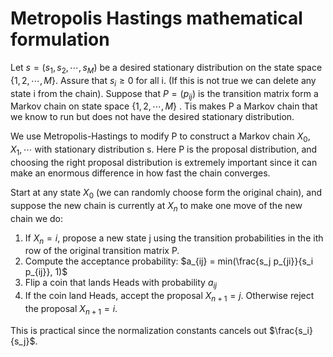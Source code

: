 # Metropolis Hastings mathematical formulation

Let $s = (s_1, s_2, \cdots, s_M)$ be a desired stationary distribution on the state space $\{1,2, \cdots, M \}$. Assure that $s_i \ge 0$ for all i. (If this is not true we can delete any state i from the chain). Suppose that $P = (p_{ij})$ is the transition matrix form a Markov chain on state space $\{1,2, \cdots, M \}$ . Tis makes P a Markov chain that we know to run but does not have the desired stationary distribution.

We use Metropolis-Hastings to modify P to construct a Markov chain $X_0, X_1, \cdots$ with stationary distribution s. Here P is the proposal distribution, and choosing the right proposal distribution is extremely important since it can make an enormous difference in how fast the chain converges. 

Start at any state $X_0$ (we can randomly choose form the original chain), and suppose the new chain is currently at $X_n$ to make one move of the new chain we do:

1. If $X_n = i$, propose a new state j using the transition probabilities in the ith row of the original transition matrix P.
2. Compute the acceptance probability: $a_{ij} = min(\frac{s_j p_{ji}}{s_i p_{ij}}, 1)$
3. Flip a coin that lands Heads with probability $a_{ij}$
4. If the coin land Heads, accept the proposal $X_{n+1} = j$. Otherwise reject the proposal $X_{n+1} = i$.

This is practical since the normalization constants cancels out $\frac{s_i}{s_j}$. 
